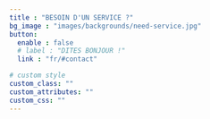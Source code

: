 ```yaml
---
title : "BESOIN D'UN SERVICE ?"
bg_image : "images/backgrounds/need-service.jpg"
button:
  enable : false
  # label : "DITES BONJOUR !"
  link : "fr/#contact"

# custom style
custom_class: "" 
custom_attributes: "" 
custom_css: ""
---
```

